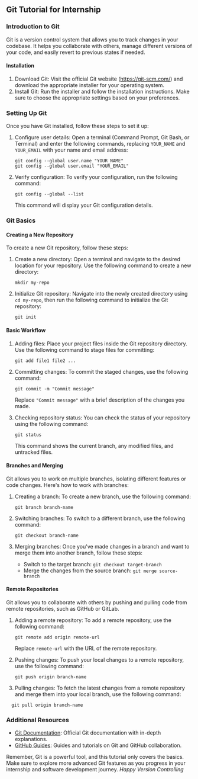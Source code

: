 ## Git Tutorial for Internship

### Introduction to Git

Git is a version control system that allows you to track changes in your codebase. It helps you collaborate with others, manage different versions of your code, and easily revert to previous states if needed.

#### Installation

1. Download Git: Visit the official Git website (https://git-scm.com/) and download the appropriate installer for your operating system.
2. Install Git: Run the installer and follow the installation instructions. Make sure to choose the appropriate settings based on your preferences.

### Setting Up Git

Once you have Git installed, follow these steps to set it up:

1. Configure user details: Open a terminal (Command Prompt, Git Bash, or Terminal) and enter the following commands, replacing `YOUR_NAME` and `YOUR_EMAIL` with your name and email address:
   ```
   git config --global user.name "YOUR_NAME"
   git config --global user.email "YOUR_EMAIL"
   ```

2. Verify configuration: To verify your configuration, run the following command:
   ```
   git config --global --list
   ```

   This command will display your Git configuration details.

### Git Basics

#### Creating a New Repository

To create a new Git repository, follow these steps:

1. Create a new directory: Open a terminal and navigate to the desired location for your repository. Use the following command to create a new directory:
   ```
   mkdir my-repo
   ```

2. Initialize Git repository: Navigate into the newly created directory using `cd my-repo`, then run the following command to initialize the Git repository:
   ```
   git init
   ```

#### Basic Workflow

1. Adding files: Place your project files inside the Git repository directory. Use the following command to stage files for committing:
   ```
   git add file1 file2 ...
   ```

2. Committing changes: To commit the staged changes, use the following command:
   ```
   git commit -m "Commit message"
   ```

   Replace `"Commit message"` with a brief description of the changes you made.

3. Checking repository status: You can check the status of your repository using the following command:
   ```
   git status
   ```

   This command shows the current branch, any modified files, and untracked files.

#### Branches and Merging

Git allows you to work on multiple branches, isolating different features or code changes. Here's how to work with branches:

1. Creating a branch: To create a new branch, use the following command:
   ```
   git branch branch-name
   ```

2. Switching branches: To switch to a different branch, use the following command:
   ```
   git checkout branch-name
   ```

3. Merging branches: Once you've made changes in a branch and want to merge them into another branch, follow these steps:
   - Switch to the target branch: `git checkout target-branch`
   - Merge the changes from the source branch: `git merge source-branch`

#### Remote Repositories

Git allows you to collaborate with others by pushing and pulling code from remote repositories, such as GitHub or GitLab.

1. Adding a remote repository: To add a remote repository, use the following command:
   ```
   git remote add origin remote-url
   ```

   Replace `remote-url` with the URL of the remote repository.

2. Pushing changes: To push your local changes to a remote repository, use the following command:
   ```
   git push origin branch-name
   ```

3. Pulling changes: To fetch the latest changes from a remote repository and merge them into your local branch, use the following command:
  

 ```
   git pull origin branch-name
   ```

### Additional Resources

- [Git Documentation](https://git-scm.com/doc): Official Git documentation with in-depth explanations.
- [GitHub Guides](https://guides.github.com/): Guides and tutorials on Git and GitHub collaboration.

Remember, Git is a powerful tool, and this tutorial only covers the basics. Make sure to explore more advanced Git features as you progress in your internship and software development journey.
_Happy Version Controlling_
